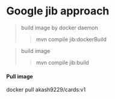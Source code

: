 # Google jib approach

> build image by docker daemon
>> mvn compile jib:dockerBuild

> build image
>> mvn compile jib:build

#### Pull image
docker pull akash9229/cards:v1
